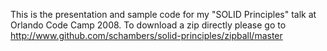 This is the presentation and sample code for my "SOLID Principles" talk at Orlando Code Camp 2008. To download a zip directly please go to <http://www.github.com/schambers/solid-principles/zipball/master>